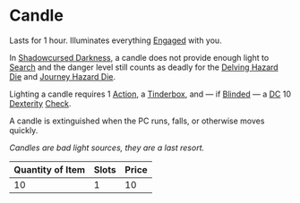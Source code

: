 # Candle

Lasts for 1 hour. Illuminates everything [Engaged](../../../Game%20Procedures/Conditions/Engaged.md) with you.

In [Shadowcursed Darkness](../../../Game%20Procedures/Hazards/Darkness.md#Shadowcursed%20Darkness), a candle does not provide enough light to [Search](../../../Game%20Procedures/Exploration/Delving.md#Search) and the danger level still counts as deadly for the [Delving Hazard Die](../../../Game%20Procedures/Exploration/Delving.md#Delving%20Hazard%20Die) and [Journey Hazard Die](../../../Game%20Procedures/Exploration/Overland%20Journeys.md#Journey%20Hazard%20Die).

Lighting a candle requires 1 [Action](../../../Game%20Procedures/Core%20Procedures/Action.md), a [Tinderbox](../10%20Coins/Tinderbox.md), and — if [Blinded](../../../Game%20Procedures/Conditions/Blinded.md) — a [DC](../../../Game%20Procedures/Core%20Procedures/DC.md) 10 [Dexterity](../../../Player%20Characters/The%20Ability%20Scores/Dexterity.md) [Check](../../../Game%20Procedures/Core%20Procedures/Check.md).

A candle is extinguished when the PC runs, falls, or otherwise moves quickly.

*Candles are bad light sources, they are a last resort.*

| Quantity of Item | Slots | Price |
| ---------------- | ----- | ----- |
| 10               | 1     | 10    |
